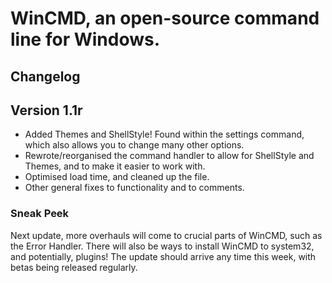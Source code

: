 # WinCMD, an open-source command line for Windows.

## Changelog

## Version 1.1r
* Added Themes and ShellStyle! Found within the settings command, which also allows you to change many other options.
* Rewrote/reorganised the command handler to allow for ShellStyle and Themes, and to make it easier to work with.
* Optimised load time, and cleaned up the file.
* Other general fixes to functionality and to comments.
### Sneak Peek
Next update, more overhauls will come to crucial parts of WinCMD, such as the Error Handler. There will also be ways to install WinCMD to system32, and potentially, plugins!
The update should arrive any time this week, with betas being released regularly.
